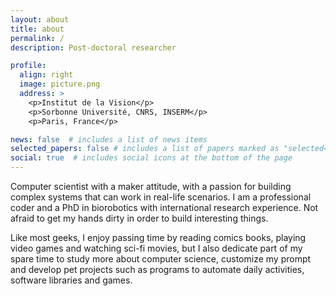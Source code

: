 ```yaml
---
layout: about
title: about
permalink: /
description: Post-doctoral researcher

profile:
  align: right
  image: picture.png
  address: >
    <p>Institut de la Vision</p>
    <p>Sorbonne Université, CNRS, INSERM</p>
    <p>Paris, France</p>

news: false  # includes a list of news items
selected_papers: false # includes a list of papers marked as "selected={true}"
social: true  # includes social icons at the bottom of the page
---
```


Computer scientist with a maker attitude, with a passion for building complex systems that can work in real-life scenarios. I am a professional coder and a PhD in biorobotics with international research experience. Not afraid to get my hands dirty in order to build interesting things.

Like most geeks, I enjoy passing time by reading comics books, playing video games and watching sci-fi movies, but I also dedicate part of my spare time to study more about computer science, customize my prompt and develop pet projects such as programs to automate daily activities, software libraries and games.